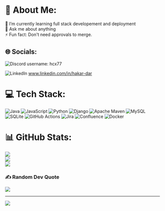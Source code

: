 # 💫 About Me:
🌱 I’m currently learning full stack developement and deployment<br>💬 Ask me about anything<br>⚡ Fun fact: Don't need approvals to merge.


## 🌐 Socials:
![Discord](https://img.shields.io/badge/Discord-%237289DA.svg?logo=discord&logoColor=white)
username: hcx77 

![LinkedIn](https://img.shields.io/badge/LinkedIn-%230077B5.svg?logo=linkedin&logoColor=white)
www.linkedin.com/in/hakar-dar

# 💻 Tech Stack:
![Java](https://img.shields.io/badge/java-%23ED8B00.svg?style=for-the-badge&logo=openjdk&logoColor=white) ![JavaScript](https://img.shields.io/badge/javascript-%23323330.svg?style=for-the-badge&logo=javascript&logoColor=%23F7DF1E) ![Python](https://img.shields.io/badge/python-3670A0?style=for-the-badge&logo=python&logoColor=ffdd54) ![Django](https://img.shields.io/badge/django-%23092E20.svg?style=for-the-badge&logo=django&logoColor=white) ![Apache Maven](https://img.shields.io/badge/Apache%20Maven-C71A36?style=for-the-badge&logo=Apache%20Maven&logoColor=white) ![MySQL](https://img.shields.io/badge/mysql-4479A1.svg?style=for-the-badge&logo=mysql&logoColor=white) ![SQLite](https://img.shields.io/badge/sqlite-%2307405e.svg?style=for-the-badge&logo=sqlite&logoColor=white) ![GitHub Actions](https://img.shields.io/badge/github%20actions-%232671E5.svg?style=for-the-badge&logo=githubactions&logoColor=white) ![Jira](https://img.shields.io/badge/jira-%230A0FFF.svg?style=for-the-badge&logo=jira&logoColor=white) ![Confluence](https://img.shields.io/badge/confluence-%23172BF4.svg?style=for-the-badge&logo=confluence&logoColor=white) ![Docker](https://img.shields.io/badge/docker-%230db7ed.svg?style=for-the-badge&logo=docker&logoColor=white)
# 📊 GitHub Stats:
![](https://github-readme-stats.vercel.app/api?username=hdar88&theme=calm_pink&hide_border=false&include_all_commits=false&count_private=false)<br/>
![](https://github-readme-streak-stats.herokuapp.com/?user=hdar88&theme=calm_pink&hide_border=false)<br/>
![](https://github-readme-stats.vercel.app/api/top-langs/?username=hdar88&theme=calm_pink&hide_border=false&include_all_commits=false&count_private=false&layout=compact)

### ✍️ Random Dev Quote
![](https://quotes-github-readme.vercel.app/api?type=horizontal&theme=gruvbox)

---
[![](https://visitcount.itsvg.in/api?id=hdar88&icon=0&color=2)](https://visitcount.itsvg.in)

<!-- Proudly created with GPRM ( https://gprm.itsvg.in ) -->
